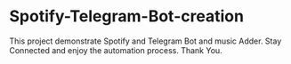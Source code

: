 # Spotify-Telegram-Bot-creation
This project demonstrate Spotify and Telegram Bot and music Adder.
Stay Connected and enjoy the automation process.
Thank You.
